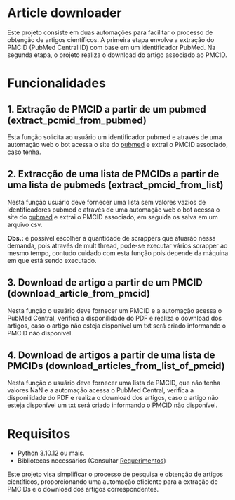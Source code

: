 # Article downloader
Este projeto consiste em duas automações para facilitar o processo de obtenção de artigos científicos. A primeira etapa envolve a extração do PMCID (PubMed Central ID) com base em um identificador PubMed. Na segunda etapa, o projeto realiza o download do artigo associado ao PMCID.

# Funcionalidades
## 1. Extração de PMCID a partir de um pubmed (extract_pcmid_from_pubmed)
Esta função solicita ao usuário um identificador pubmed e através de uma automação web o bot acessa o site do [pubmed](https://pubmed.ncbi.nlm.nih.gov) e extrai o PMCID associado, caso tenha.
## 2. Extracção de uma lista de PMCIDs a partir de uma lista de pubmeds (extract_pmcid_from_list)
Nesta função usuário deve fornecer uma lista sem valores vazios de identificadores pubmed e através de uma automação web o bot acessa o site do [pubmed](https://pubmed.ncbi.nlm.nih.gov) e extrai o PMCID associado, em seguida os salva em um arquivo csv.

**Obs.:** é possível escolher a quantidade de scrappers que atuarão nessa demanda, pois através de mult thread, pode-se executar vários scrapper ao mesmo tempo, contudo cuidado com esta função pois depende da máquina em que está sendo executado.
## 3. Download de artigo a partir de um PMCID (download_article_from_pmcid)
Nesta função o usuário deve fornecer um PMCID e a automação acessa o PubMed Central, verifica a disponilidade do PDF e realiza o download dos artigos, caso o artigo não esteja disponível um txt será criado informando o PMCID não disponível.
## 4. Download de artigos a partir de uma lista de PMCIDs (download_articles_from_list_of_pmcid)
Nesta função o usuário deve fornecer uma lista de PMCID, que não tenha valores NaN e a automação acessa o PubMed Central, verifica a disponilidade do PDF e realiza o download dos artigos, caso o artigo não esteja disponível um txt será criado informando o PMCID não disponível.

# Requisitos
- Python 3.10.12 ou mais.
- Bibliotecas necessários (Consultar [Requerimentos](requirements.txt))

Este projeto visa simplificar o processo de pesquisa e obtenção de artigos científicos, proporcionando uma automação eficiente para a extração de PMCIDs e o download dos artigos correspondentes.